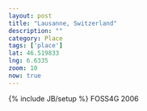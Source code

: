 ```yaml
---
layout: post
title: "Lausanne, Switzerland"
description: ""
category: Place
tags: ['place']
lat: 46.519833
lng: 6.6335
zoom: 10
now: true
---
```

{% include JB/setup %}
FOSS4G 2006
